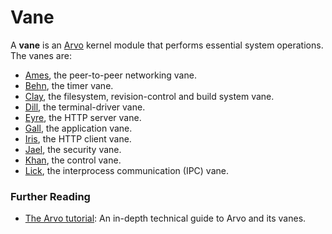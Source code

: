 # Vane

A **vane** is an [Arvo](/glossary/arvo) kernel module that performs essential system operations. The vanes are:


- [Ames](/glossary/ames), the peer-to-peer networking vane.
- [Behn](/glossary/behn), the timer vane.
- [Clay](/glossary/clay), the filesystem, revision-control and build system vane.
- [Dill](/glossary/dill), the terminal-driver vane.
- [Eyre](/glossary/eyre), the HTTP server vane.
- [Gall](/glossary/gall), the application vane.
- [Iris](/glossary/iris), the HTTP client vane.
- [Jael](/glossary/jael), the security vane.
- [Khan](/glossary/khan), the control vane.
- [Lick](/glossary/lick), the interprocess communication (IPC) vane.

### Further Reading

- [The Arvo tutorial](/system/kernel): An in-depth technical guide to Arvo and its vanes.
